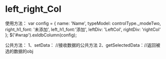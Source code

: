 left_right_Col
==============

使用方法：
var config = {
              name: 'Name',
              typeModel: controlType._modeTwo,
              right_h1_font: '未添加',
              left_h1_font:'添加',
              leftDiv: 'LeftCol',
              rightDiv: 'rightCol'
          };
$('#wrap').exIdbColumn(config);


  公共方法：
  1、setData： //接收数据的公共方法
  2、getSelectedData：//返回被选的数据的obj
